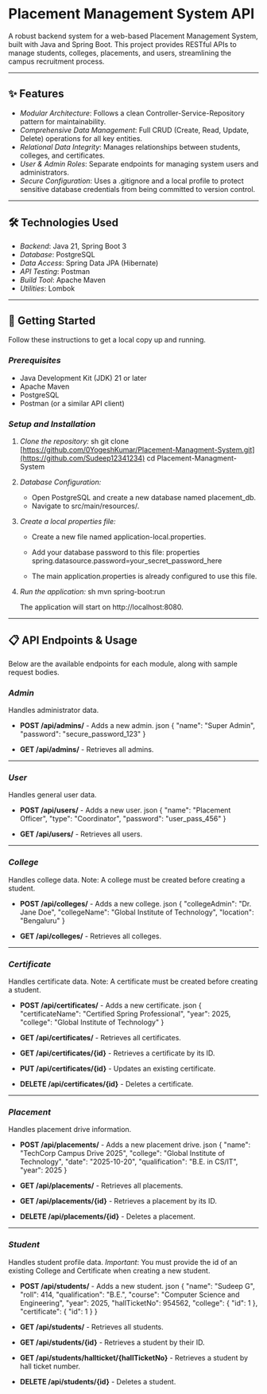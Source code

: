 # Placement Management System API

A robust backend system for a web-based Placement Management System, built with Java and Spring Boot. This project provides RESTful APIs to manage students, colleges, placements, and users, streamlining the campus recruitment process.

---

## ✨ Features

* *Modular Architecture*: Follows a clean Controller-Service-Repository pattern for maintainability.
* *Comprehensive Data Management*: Full CRUD (Create, Read, Update, Delete) operations for all key entities.
* *Relational Data Integrity*: Manages relationships between students, colleges, and certificates.
* *User & Admin Roles*: Separate endpoints for managing system users and administrators.
* *Secure Configuration*: Uses a .gitignore and a local profile to protect sensitive database credentials from being committed to version control.

---

## 🛠 Technologies Used

* *Backend*: Java 21, Spring Boot 3
* *Database*: PostgreSQL
* *Data Access*: Spring Data JPA (Hibernate)
* *API Testing*: Postman
* *Build Tool*: Apache Maven
* *Utilities*: Lombok

---

## 🚀 Getting Started

Follow these instructions to get a local copy up and running.

### *Prerequisites*

* Java Development Kit (JDK) 21 or later
* Apache Maven
* PostgreSQL
* Postman (or a similar API client)

### *Setup and Installation*

1.  *Clone the repository:*
    sh
    git clone [https://github.com/0YogeshKumar/Placement-Managment-System.git](https://github.com/Sudeep12341234)
    cd Placement-Managment-System
    

2.  *Database Configuration:*
    * Open PostgreSQL and create a new database named placement_db.
    * Navigate to src/main/resources/.

3.  *Create a local properties file:*
    * Create a new file named application-local.properties.
    * Add your database password to this file:
        properties
        spring.datasource.password=your_secret_password_here
        
    * The main application.properties is already configured to use this file.

4.  *Run the application:*
    sh
    mvn spring-boot:run
    
    The application will start on http://localhost:8080.

---

## 📋 API Endpoints & Usage

Below are the available endpoints for each module, along with sample request bodies.

### *Admin*

Handles administrator data.

* **POST /api/admins/** - Adds a new admin.
    json
    {
        "name": "Super Admin",
        "password": "secure_password_123"
    }
    
* **GET /api/admins/** - Retrieves all admins.

---

### *User*

Handles general user data.

* **POST /api/users/** - Adds a new user.
    json
    {
        "name": "Placement Officer",
        "type": "Coordinator",
        "password": "user_pass_456"
    }
    
* **GET /api/users/** - Retrieves all users.

---

### *College*

Handles college data. Note: A college must be created before creating a student.

* **POST /api/colleges/** - Adds a new college.
    json
    {
        "collegeAdmin": "Dr. Jane Doe",
        "collegeName": "Global Institute of Technology",
        "location": "Bengaluru"
    }
    
* **GET /api/colleges/** - Retrieves all colleges.

---

### *Certificate*

Handles certificate data. Note: A certificate must be created before creating a student.

* **POST /api/certificates/** - Adds a new certificate.
    json
    {
        "certificateName": "Certified Spring Professional",
        "year": 2025,
        "college": "Global Institute of Technology"
    }
    
* **GET /api/certificates/** - Retrieves all certificates.
* **GET /api/certificates/{id}** - Retrieves a certificate by its ID.
* **PUT /api/certificates/{id}** - Updates an existing certificate.
* **DELETE /api/certificates/{id}** - Deletes a certificate.

---

### *Placement*

Handles placement drive information.

* **POST /api/placements/** - Adds a new placement drive.
    json
    {
        "name": "TechCorp Campus Drive 2025",
        "college": "Global Institute of Technology",
        "date": "2025-10-20",
        "qualification": "B.E. in CS/IT",
        "year": 2025
    }
    
* **GET /api/placements/** - Retrieves all placements.
* **GET /api/placements/{id}** - Retrieves a placement by its ID.
* **DELETE /api/placements/{id}** - Deletes a placement.

---

### *Student*

Handles student profile data. *Important*: You must provide the id of an existing College and Certificate when creating a new student.

* **POST /api/students/** - Adds a new student.
    json
    {
        "name": "Sudeep G",
        "roll": 414,
        "qualification": "B.E.",
        "course": "Computer Science and Engineering",
        "year": 2025,
        "hallTicketNo": 954562,
        "college": {
            "id": 1
        },
        "certificate": {
            "id": 1
        }
    }
    
* **GET /api/students/** - Retrieves all students.
* **GET /api/students/{id}** - Retrieves a student by their ID.
* **GET /api/students/hallticket/{hallTicketNo}** - Retrieves a student by hall ticket number.
* **DELETE /api/students/{id}** - Deletes a student.
